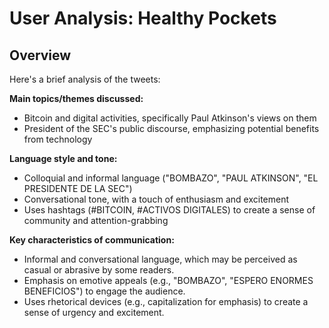 # User Analysis: Healthy Pockets

## Overview

Here's a brief analysis of the tweets:

**Main topics/themes discussed:**

* Bitcoin and digital activities, specifically Paul Atkinson's views on them
* President of the SEC's public discourse, emphasizing potential benefits from technology

**Language style and tone:**

* Colloquial and informal language ("BOMBAZO", "PAUL ATKINSON", "EL PRESIDENTE DE LA SEC")
* Conversational tone, with a touch of enthusiasm and excitement
* Uses hashtags (#BITCOIN, #ACTIVOS DIGITALES) to create a sense of community and attention-grabbing

**Key characteristics of communication:**

* Informal and conversational language, which may be perceived as casual or abrasive by some readers.
* Emphasis on emotive appeals (e.g., "BOMBAZO", "ESPERO ENORMES BENEFICIOS") to engage the audience.
* Uses rhetorical devices (e.g., capitalization for emphasis) to create a sense of urgency and excitement.